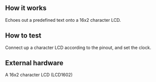 <!---

This file is used to generate your project datasheet. Please fill in the information below and delete any unused
sections.

You can also include images in this folder and reference them in the markdown. Each image must be less than
512 kb in size, and the combined size of all images must be less than 1 MB.
-->

## How it works

Echoes out a predefined text onto a 16x2 character LCD.

## How to test

Connect up a character LCD according to the pinout, and set the clock.

## External hardware

A 16x2 character LCD (LCD1602)
